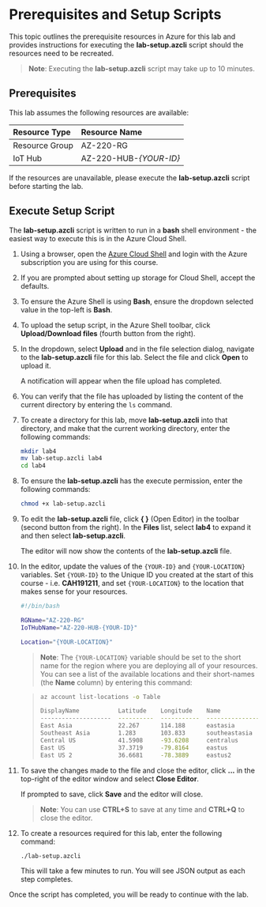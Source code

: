 # Prerequisites and Setup Scripts

This topic outlines the prerequisite resources in Azure for this lab and provides instructions for executing the **lab-setup.azcli** script should the resources need to be recreated.

> **Note**: Executing the **lab-setup.azcli** script may take up to 10 minutes.

## Prerequisites

This lab assumes the following resources are available:

| Resource Type | Resource Name |
| :-- | :-- |
| Resource Group | AZ-220-RG |
| IoT Hub | AZ-220-HUB-_{YOUR-ID}_ |

If the resources are unavailable, please execute the **lab-setup.azcli** script before starting the lab.

## Execute Setup Script

The **lab-setup.azcli** script is written to run in a **bash** shell environment - the easiest way to execute this is in the Azure Cloud Shell.

1. Using a browser, open the [Azure Cloud Shell](https://shell.azure.com/) and login with the Azure subscription you are using for this course.

2. If you are prompted about setting up storage for Cloud Shell, accept the defaults. 

2. To ensure the Azure Shell is using **Bash**, ensure the dropdown selected value in the top-left is **Bash**.

3. To upload the setup script, in the Azure Shell toolbar, click **Upload/Download files** (fourth button from the right).

4. In the dropdown, select **Upload** and in the file selection dialog, navigate to the **lab-setup.azcli** file for this lab. Select the file and click **Open** to upload it.

    A notification will appear when the file upload has completed.

5. You can verify that the file has uploaded by listing the content of the current directory by entering the `ls` command.

6. To create a directory for this lab, move **lab-setup.azcli** into that directory, and make that the current working directory, enter the following commands:

    ```bash
    mkdir lab4
    mv lab-setup.azcli lab4
    cd lab4
    ```

7. To ensure the **lab-setup.azcli** has the execute permission, enter the following commands:

    ```bash
    chmod +x lab-setup.azcli
    ```

8. To edit the **lab-setup.azcli** file, click **{ }** (Open Editor) in the toolbar (second button from the right). In the **Files** list, select **lab4** to expand it and then select **lab-setup.azcli**.

    The editor will now show the contents of the **lab-setup.azcli** file.

9.  In the editor, update the values of the `{YOUR-ID}` and `{YOUR-LOCATION}` variables. Set `{YOUR-ID}` to the Unique ID you created at the start of this course - i.e. **CAH191211**, and set `{YOUR-LOCATION}` to the location that makes sense for your resources.

    ```bash
    #!/bin/bash

    RGName="AZ-220-RG"
    IoTHubName="AZ-220-HUB-{YOUR-ID}"

    Location="{YOUR-LOCATION}"
    ```

    > **Note**: The `{YOUR-LOCATION}` variable should be set to the short name for the region where you are deploying all of your resources. You can see a list of the available locations and their short-names (the **Name** column) by entering this command:

    > ```bash
    > az account list-locations -o Table
    >
    > DisplayName           Latitude    Longitude    Name
    > --------------------  ----------  -----------  ------------------
    > East Asia             22.267      114.188      eastasia
    > Southeast Asia        1.283       103.833      southeastasia
    > Central US            41.5908     -93.6208     centralus
    > East US               37.3719     -79.8164     eastus
    > East US 2             36.6681     -78.3889     eastus2
    > ```

10. To save the changes made to the file and close the editor, click **...** in the top-right of the editor window and select **Close Editor**.

    If prompted to save, click **Save** and the editor will close.

    > **Note**: You can use **CTRL+S** to save at any time and **CTRL+Q** to close the editor.

11. To create a resources required for this lab, enter the following command:

    ```bash
    ./lab-setup.azcli
    ```

    This will take a few minutes to run. You will see JSON output as each step completes.

Once the script has completed, you will be ready to continue with the lab.
